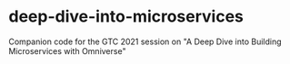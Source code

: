 # deep-dive-into-microservices
Companion code for the GTC 2021 session on "A Deep Dive into Building Microservices with Omniverse"
